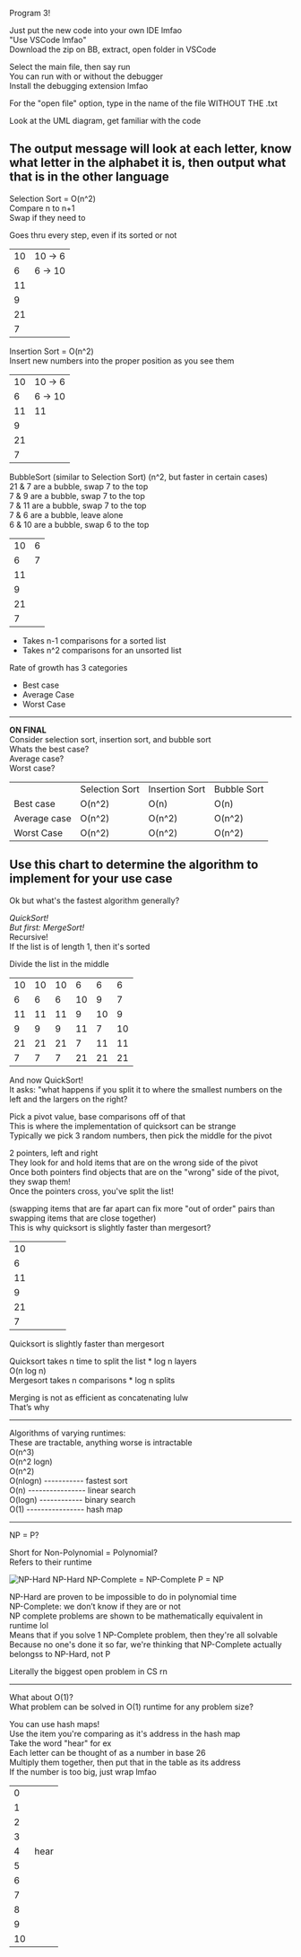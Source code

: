Program 3!
 
Just put the new code into your own IDE lmfao  
"Use VSCode lmfao"  
Download the zip on BB, extract, open folder in VSCode
 
Select the main file, then say run  
You can run with or without the debugger  
Install the debugging extension lmfao
 
For the "open file" option, type in the name of the file WITHOUT THE .txt
 
Look at the UML diagram, get familiar with the code
 
The output message will look at each letter, know what letter in the alphabet it is, then output what that is in the other language  
-------------------------------------------------------------------------------------------------------------------------------  
Selection Sort = O(n^2)  
Compare n to n+1  
Swap if they need to
 
Goes thru every step, even if its sorted or not

|   |   |
|---|---|
|10|10 -> 6|
|6|6 -> 10|
|11||
|9||
|21||
|7||
 
Insertion Sort = O(n^2)  
Insert new numbers into the proper position as you see them

|   |   |
|---|---|
|10|10 -> 6|
|6|6 -> 10|
|11|11|
|9||
|21||
|7||
 
BubbleSort (similar to Selection Sort) (n^2, but faster in certain cases)  
21 & 7 are a bubble, swap 7 to the top  
7 & 9 are a bubble, swap 7 to the top  
7 & 11 are a bubble, swap 7 to the top  
7 & 6 are a bubble, leave alone  
6 & 10 are a bubble, swap 6 to the top

|   |   |
|---|---|
|10|6|
|6|7|
|11||
|9||
|21||
|7||

- Takes n-1 comparisons for a sorted list
- Takes n^2 comparisons for an unsorted list
 
Rate of growth has 3 categories

- Best case
- Average Case
- Worst Case
 
-------------------------------------------------------------------------------------------------------------------------------  
**ON FINAL**  
Consider selection sort, insertion sort, and bubble sort  
Whats the best case?  
Average case?  
Worst case?
 
|   |   |   |   |
|---|---|---|---|
||Selection Sort|Insertion Sort|Bubble Sort|
|Best case|O(n^2)|O(n)|O(n)|
|Average case|O(n^2)|O(n^2)|O(n^2)|
|Worst Case|O(n^2)|O(n^2)|O(n^2)|
 
Use this chart to determine the algorithm to implement for your use case  
-------------------------------------------------------------------------------------------------------------------------------
 
Ok but what's the fastest algorithm generally?
 
_QuickSort!_  
_But first: MergeSort!_  
Recursive!  
If the list is of length 1, then it's sorted
 
Divide the list in the middle
   

|   |   |   |   |   |   |
|---|---|---|---|---|---|
|10|10|10|6|6|6|
|6|6|6|10|9|7|
|11|11|11|9|10|9|
|9|9|9|11|7|10|
|21|21|21|7|11|11|
|7|7|7|21|21|21|
 
And now QuickSort!  
It asks: "what happens if you split it to where the smallest numbers on the left and the largers on the right?
 
Pick a pivot value, base comparisons off of that  
This is where the implementation of quicksort can be strange  
Typically we pick 3 random numbers, then pick the middle for the pivot
 
2 pointers, left and right  
They look for and hold items that are on the wrong side of the pivot  
Once both pointers find objects that are on the "wrong" side of the pivot, they swap them!  
Once the pointers cross, you've split the list!
   

(swapping items that are far apart can fix more "out of order" pairs than swapping items that are close together)  
This is why quicksort is slightly faster than mergesort?
 
|   |   |   |   |   |
|---|---|---|---|---|
|10|||||
|6|||||
|11|||||
|9|||||
|21|||||
|7|||||
 
Quicksort is slightly faster than mergesort
 
Quicksort takes n time to split the list * log n layers  
O(n log n)  
Mergesort takes n comparisons * log n splits
 
Merging is not as efficient as concatenating lulw  
That’s why
 
---------------------------------------------  
Algorithms of varying runtimes:  
These are tractable, anything worse is intractable  
O(n^3)  
O(n^2 logn)  
O(n^2)  
O(nlogn) ----------- fastest sort  
O(n) ---------------- linear search  
O(logn) ------------ binary search  
O(1) ---------------- hash map
 
-------------------------------------------------------------------------------------------------------------------------------  
NP = P?
 
Short for Non-Polynomial = Polynomial?  
Refers to their runtime

![NP-Hard NP-Hard NP-Complete = NP-Complete P = NP ](Exported%20image%2020240525213011-0.png)

NP-Hard are proven to be impossible to do in polynomial time  
NP-Complete: we don’t know if they are or not  
NP complete problems are shown to be mathematically equivalent in runtime lol  
Means that if you solve 1 NP-Complete problem, then they're all solvable  
Because no one's done it so far, we're thinking that NP-Complete actually belongss to NP-Hard, not P
 
Literally the biggest open problem in CS rn
 
-------------------------------------------------------------------------------------------------------------------------------
 
What about O(1)?  
What problem can be solved in O(1) runtime for any problem size?
 
You can use hash maps!  
Use the item you're comparing as it's address in the hash map  
Take the word "hear" for ex  
Each letter can be thought of as a number in base 26  
Multiply them together, then put that in the table as its address  
If the number is too big, just wrap lmfao

|   |   |
|---|---|
|0||
|1||
|2||
|3||
|4|hear|
|5||
|6||
|7||
|8||
|9||
|10||